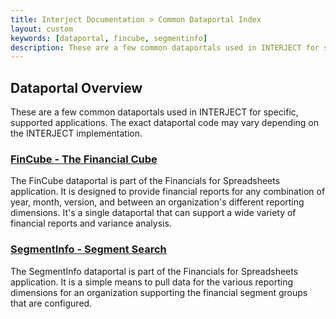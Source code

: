 ```yaml
---
title: Interject Documentation > Common Dataportal Index
layout: custom
keywords: [dataportal, fincube, segmentinfo]
description: These are a few common dataportals used in INTERJECT for specific, supported applications. The exact dataportal code may vary depending on the INTERJECT implementation.
---
```


##  **Dataportal Overview**

These are a few common dataportals used in INTERJECT for specific, supported applications. The exact dataportal code may vary depending on the INTERJECT implementation. 

###  [ FinCube - The Financial Cube ](/wApps/FinCube---The-Financial-Cube_127796359.html)

The FinCube dataportal is part of the Financials for Spreadsheets application. It is designed to provide financial reports for any combination of year, month, version, and between an organization's different reporting dimensions. It's a single dataportal that can support a wide variety of financial reports and variance analysis. 

###  [ SegmentInfo - Segment Search ](/wApps/SegmentInfo---Segment-Search_127796463.html)

The SegmentInfo dataportal is part of the Financials for Spreadsheets application. It is a simple means to pull data for the various reporting dimensions for an organization supporting the financial segment groups that are configured. 
